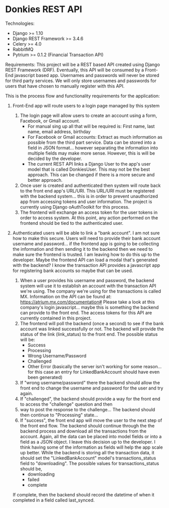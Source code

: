 # Donkies REST API

Technologies:
- Django >= 1.10
- Django REST Framework >= 3.4.6
- Celery >= 4.0
- RabbitMQ
- Pytrium >= 0.1.2 (Financial Transaction API)


Requirements:
This project will be a REST based API created using Django REST Framework (DRF).
Eventually, this API will be consumed by a Front-End javascript based app.
Usernames and passwords will never be stored for third party services. We will only store usernames and
passwords for users that have chosen to manually register with this API.

This is the process flow and functionality requirements for the application:

1. Front-End app will route users to a login page managed by this system
    1. The login page will allow users to create an account using a form, Facebook, or Gmail account.
        - For manual sing up all that will be required is:
            First name, last name, email address, birthday
        - For Facebook or Gmail accounts:
            Extract as much information as possible from the third part service.
            Data can be stored into a field in JSON format... however separating the information into multiple fields
            may make more sense. However, this is will be decided by the developer.
        - The current REST API links a Django User to the app's user model that is called DonkiesUser. This may not
        be the best approach. This can be changed if there is a more secure and better approach.
    2. Once user is created and authenticated then system will route back to the front end app's URL/URI.
    This URL/URI must be registered with the backend system... this is in order to prevent unauthorized app from
    accessing tokens and user information. The project is currently using Django oAuthToolkit for this process.
    3. The frontend will exchange an access token for the user tokens in order to access system. At this point,
    any action performed on the frontend should be tied to the authenticated user.

2. Authenticated users will be able to link a "bank account". I am not sure how to make this secure. Users will need to provide their bank account username and password... if the frontend app is going to be collecting the information and then sending it to the backend then we need to make sure the frontend is trusted. I am leaving how to do this up to the developer. Maybe the frontend API can load a modal that's generated with the backend? I know the transaction API provides a javascript app for registering bank accounts so maybe that can be used.
    1. When a user provides his username and password, the backend system will use it to establish an account with
    the transaction API we're using. The company we're using for the transactions is called MX. Information on the
    API can be found at: https://atrium.mx.com/documentation#
    Please take a look at this company's login javascript... maybe this is something the backend can provide to the
    front end. The access tokens for this API are currently contained in this project.
    2. The frontend will poll the backend (once a second) to see if the bank account was linked successfully or not.
    The backend will provide the status of the link (link_status) to the front end. The possible status will be:
        - Success
        - Processing
        - Wrong Username/Password
        - Challenged
        - Other Error (basically the server isn't working for some reason... for this case an entry for LinkedBankAccount should have even been generated)
    3. If "wrong username/password" there the backend should allow the front end to change the username and password
    for the user and try again.
    4. If "challenged", the backend should provide a way for the front end to access the "challenge" question and then
    5. way to post the response to the challenge... The backend should then continue to "Processing" state...
    6. If "success", the front end app will move the user to the next step of the front end flow.
    The backend should continue through the the backend process and download all the transactions from the account.
    Again, all the data can be placed into model fields or into a field as a JSON object. I leave this
    decision up to the developer. I think having some of the information as fields will help the app scale up better.
    While the backend is storing all the transaction data, it should set the "LinkedBankAccount" model's
    transactions_status field to "downloading". 
    The possible values for transactions_status should be,
        - downloading
        - failed
        - complete
    
    If complete, then the backend should record the datetime of when it completed in a field called last_synced.


